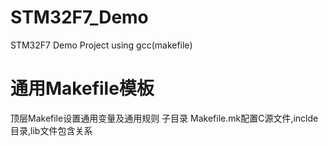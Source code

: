 # STM32F7_Demo
STM32F7 Demo Project using gcc(makefile)

# 通用Makefile模板
顶层Makefile设置通用变量及通用规则
子目录 Makefile.mk配置C源文件,inclde目录,lib文件包含关系
